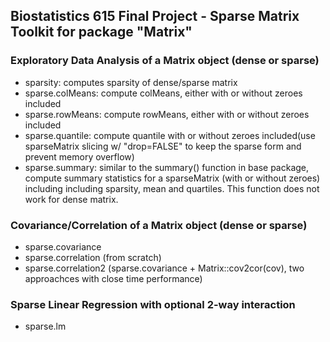 ## Biostatistics 615 Final Project - Sparse Matrix Toolkit for package "Matrix"
### Exploratory Data Analysis of a Matrix object (dense or sparse)
- sparsity: computes sparsity of dense/sparse matrix
- sparse.colMeans: compute colMeans, either with or without zeroes included
- sparse.rowMeans: compute rowMeans, either with or without zeroes included
- sparse.quantile: compute quantile with or without zeroes included(use sparseMatrix slicing w/ "drop=FALSE" to keep the sparse form and prevent memory overflow)
- sparse.summary: similar to the summary() function in base package, compute summary statistics for a sparseMatrix (with or without zeroes) including including sparsity, mean and quartiles. This function does not work for dense matrix.

### Covariance/Correlation of a Matrix object (dense or sparse)
- sparse.covariance
- sparse.correlation (from scratch)
- sparse.correlation2 (sparse.covariance + Matrix::cov2cor(cov), two approachces with close time performance)


### Sparse Linear Regression with optional 2-way interaction
- sparse.lm
